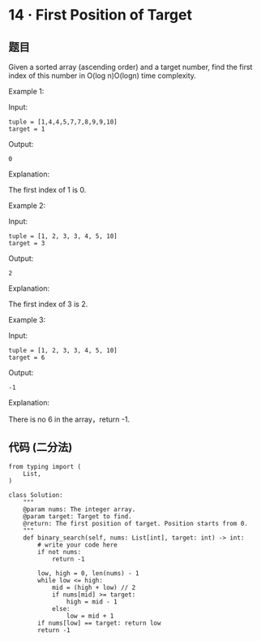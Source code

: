 # 14 · First Position of Target


## 题目

Given a sorted array (ascending order) and a target number, find the first index of this number in O(log n)O(logn) time complexity.


Example 1:

Input:

	tuple = [1,4,4,5,7,7,8,9,9,10]
	target = 1
	
Output:

	0
Explanation:

The first index of 1 is 0.

Example 2:

Input:

	tuple = [1, 2, 3, 3, 4, 5, 10]
	target = 3
	
Output:

	2

Explanation:

The first index of 3 is 2.

Example 3:

Input:

	tuple = [1, 2, 3, 3, 4, 5, 10]
	target = 6

Output:

	-1

Explanation:

There is no 6 in the array，return -1.

## 代码 (二分法)

	from typing import (
	    List,
	)
	
	class Solution:
	    """
	    @param nums: The integer array.
	    @param target: Target to find.
	    @return: The first position of target. Position starts from 0.
	    """
	    def binary_search(self, nums: List[int], target: int) -> int:
	        # write your code here
	        if not nums:
	            return -1
	
	        low, high = 0, len(nums) - 1
	        while low <= high:
	            mid = (high + low) // 2
	            if nums[mid] >= target:
	                high = mid - 1
	            else:
	                low = mid + 1
	        if nums[low] == target: return low
	        return -1